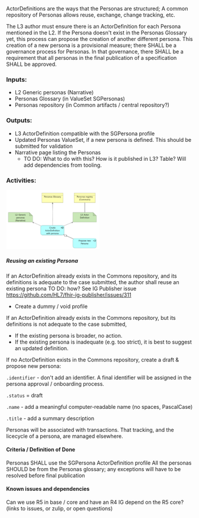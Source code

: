 ActorDefinitions are the ways that the Personas are structured; A common repository of Personas allows reuse, exchange, change tracking, etc.  

The L3 author must ensure there is an ActorDefinition for each Persona mentioned
in the L2. If the Persona doesn't exist in the Personas Glossary yet,
this process can propose the creation of another different persona. This
creation of a new persona is a provisional measure; there SHALL be a
governance process for Personas. In that governance, there SHALL be a
requirement that all personas in the final publication of a
specification SHALL be approved.

### **Inputs:** 

* L2 Generic personas (Narrative)
* Personas Glossary (in ValueSet SGPersonas)
* Personas repository (in Common artifacts / central repository?)

### **Outputs:**

* L3 ActorDefinition compatible with the SGPersona profile
* Updated Personas ValueSet, if a new persona is defined. This should be submitted for validation
* Narrative page listing the Personas
  * TO DO: What to do with this? How is it published in L3? Table? Will add dependencies from tooling.

### **Activities:**

<img src="./process_personas.png" style="width:50%"/>
<br clear="all"/>

##### Reusing an existing Persona
If an ActorDefinition already exists in the Commons repository, and its
definitions is adequate to the case submitted, the author shall reuse an existing persona 
TO DO: how? See IG Publisher issue https://github.com/HL7/fhir-ig-publisher/issues/311
  -   Create a dummy / void profile

If an ActorDefinition already exists in the Commons repository, but its
definitions is not adequate to the case submitted,

-   If the existing persona is broader, no action.
-   If the existing persona is inadequate (e.g. too strict), it is best to suggest an updated definition.


If no ActorDefinition exists in the Commons repository, create a draft &
propose new persona:

`.identifier` - don't add an identifier. A final identifier will be
assigned in the persona approval / onboarding process.

`.status` = draft

`.name` - add a meaningful computer-readable name (no spaces, PascalCase)

`.title` - add a summary description

Personas will be associated with transactions. That tracking, and the licecycle of a persona, are managed elsewhere.


#### **Criteria / Definition of Done**
Personas SHALL use the SGPersona ActorDefinition profile
All the personas SHOULD be from the Personas glossary; any exceptions will have to be resolved before final publication

#### **Known issues and dependencies**
Can we use R5 in base / core and have an R4 IG depend on the R5 core?
(links to issues, or zulip, or open questions)
